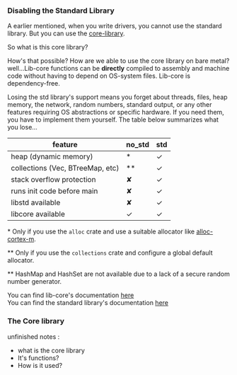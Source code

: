 ### Disabling the Standard Library


A earlier mentioned, when you write drivers, you cannot use the standard library. But you can use the [core-library][lib-core-documentation].  

So what is this core library?

How's that possible? How are we able to use the core library on bare metal?  
well...Lib-core functions can be **directly** compiled to assembly and machine code without having to depend on OS-system files. Lib-core is dependency-free.  


Losing the std library's support means you forget about threads, files, heap memory, the network, random numbers, standard output, or any other features requiring OS abstractions or specific hardware. If you need them, you have to implement them yourself. The table below summarizes what you lose...  


| feature                                                   | no\_std | std |
|-----------------------------------------------------------|--------|-----|
| heap (dynamic memory)                                     |   *    |  ✓  |
| collections (Vec, BTreeMap, etc)                          |  **    |  ✓  |
| stack overflow protection                                 |   ✘    |  ✓  |
| runs init code before main                                |   ✘    |  ✓  |
| libstd available                                          |   ✘    |  ✓  |
| libcore available                                         |   ✓    |  ✓  |

\* Only if you use the `alloc` crate and use a suitable allocator like [alloc-cortex-m].

\** Only if you use the `collections` crate and configure a global default allocator.

\** HashMap and HashSet are not available due to a lack of a secure random number generator.  


You can find lib-core's documentation [here][lib-core-documentation]  
You can find the standard library's documentation [here][std-lib-docs]  


### The Core library
<!-- undone -->
unfinished notes :  
- what is the core library
- It's functions? 
- How is it used?



[alloc-cortex-m]: https://github.com/rust-embedded/alloc-cortex-m  
[lib-core-documentation]: https://doc.rust-lang.org/core/  
[std-lib-docs]: https://doc.rust-lang.org/std/index.html










